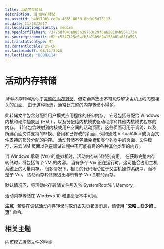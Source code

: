 ```yaml
---
title: 活动内存转储
description: 活动内存转储
ms.assetid: b40979b6-cd9a-4655-8030-8bde25d75113
ms.date: 11/28/2017
ms.localizationpriority: medium
ms.openlocfilehash: 73775df043a985a39763c29f6e628104b554173a
ms.sourcegitcommit: e0bec5347825e04fb3b2309d04156b01a83fa593
ms.translationtype: MT
ms.contentlocale: zh-CN
ms.lasthandoff: 08/11/2020
ms.locfileid: "88090114"
---
```

# <a name="active-memory-dump"></a>活动内存转储


## <span id="ddk_kernel_memory_dump_dbg"></span><span id="DDK_KERNEL_MEMORY_DUMP_DBG"></span>


*活动内存转储*类似于[完整的内存转储](complete-memory-dump.md)，但它会筛选出不可能与解决主机上的问题相关的页面。 由于这种筛选，通常比完整的内存转储小得多。 

此转储文件包含分配给用户模式应用程序的任何内存。 它还包括分配给 Windows 内核和硬件抽象层 (HAL) ，以及分配给内核模式驱动程序和其他内核模式程序的内存。 转储包含映射到内核或用户空间的活动页面，这些页面可用于调试，以及所选页面文件支持的转换、备用和已修改的页面，例如通过 VirtualAlloc 或页面文件支持的部分分配的内存。 活动转储不包括免费和零个列表中的页面、文件缓存、来宾 VM 页面以及在调试过程中不可能有用的各种其他类型的内存。 

当 Windows 承载 (Vm) 的虚拟机时，活动内存转储特别有用。 在获取完整内存转储时，将包括每个 VM 的内容。 当有多个 Vm 正在运行时，这可能会占用主机系统上的大量内存。 很多情况下，相关的代码活动位于父主机操作系统中，而不是子 Vm。 活动内存转储筛选出与所有子 Vm 关联的内存。 

默认情况下，将活动内存转储文件写入% SystemRoot% \\ Memory。

活动内存转储在 Windows 10 和更高版本中可用。

**注意**   若要在调试活动内存转储时取消丢失页错误消息，请使用 "[**忽略 \_ 缺少的 \_ 页**](-ignore-missing-pages--suppress-missing-page-errors-.md)" 命令。

 

## <a name="span-idrelated_topicsspanrelated-topics"></a><span id="related_topics"></span>相关主题


[内核模式转储文件的种类](varieties-of-kernel-mode-dump-files.md)

 

 






